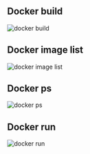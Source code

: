 ## Docker build 
![docker build ](https://github.com/Mithun1508/Docker-VsCode-Python/assets/93249038/8cd61360-955b-47af-b19b-09204188143c)


## Docker image list 
![docker image list ](https://github.com/Mithun1508/Docker-VsCode-Python/assets/93249038/ff92b616-5d64-402b-ad7a-49d172a0eddb)

## Docker ps

![docker ps](https://github.com/Mithun1508/Docker-VsCode-Python/assets/93249038/9fecb0ba-26a3-4cdd-8243-e57106f6c520)

## Docker run 

![docker run ](https://github.com/Mithun1508/Docker-VsCode-Python/assets/93249038/0bb73fe8-f8cc-4856-8db9-1f2089ffbeb3)
